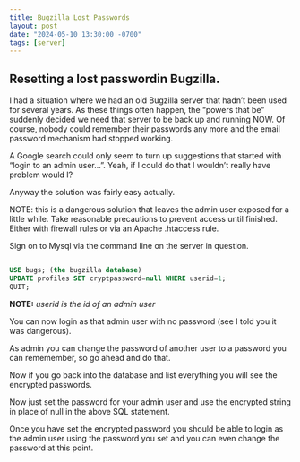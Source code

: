 ```yaml
---
title: Bugzilla Lost Passwords
layout: post
date: "2024-05-10 13:30:00 -0700"
tags: [server]
---
```

## Resetting a lost passwordin Bugzilla.


I had a situation where we had an old Bugzilla server that hadn’t been used for several years. As these things often happen, the “powers that be” suddenly decided we need that server to be back up and running NOW. Of course, nobody could remember their passwords any more and the email password mechanism had stopped working.

A Google search could only seem to turn up suggestions that started with “login to an admin user…”. Yeah, if I could do that I wouldn’t really have problem would I?

Anyway the solution was fairly easy actually.

NOTE: this is a dangerous solution that leaves the admin user exposed for a little while. Take reasonable precautions to prevent access until finished. Either with firewall rules or via an Apache .htaccess rule.

Sign on to Mysql via the command line on the server in question.


~~~sql

USE bugs; (the bugzilla database)
UPDATE profiles SET cryptpassword=null WHERE userid=1;
QUIT;

~~~


**NOTE:**  *userid is the id of an admin user*

You can now login as that admin user with no password
(see I told you it was dangerous).


As admin you can change the password of another user to a password you can rememember, so go ahead and do that.


Now if you go back into the database and list everything you will see the encrypted passwords.

Now just set the password for your admin user and use the encrypted string in place of null in the above SQL statement.


Once you have set the encrypted password you should be able to login as the admin user using the password you set and you can even change the password at this point.
